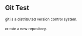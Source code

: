 <html>
    <title></title>
    <body>
        <h2>Git Test</h2>
        <a style="font-size:12px">git is a distributed version control system.</a>
        <br></br>
        <a style="font-size:12px">create a new repository.</a>
    </body>
</html>
